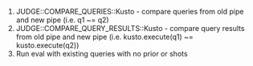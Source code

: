 1. JUDGE::COMPARE_QUERIES::Kusto - compare queries from old pipe and new pipe (i.e. q1 ~= q2)
2. JUDGE::COMPARE_QUERY_RESULTS::Kusto - compare query results from old pipe and new pipe (i.e. kusto.execute(q1) ~= kusto.execute(q2))
3. Run eval with existing queries with no prior or shots